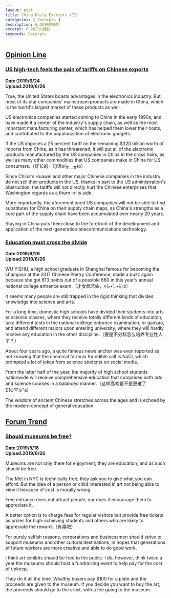 ```yaml
---
layout: post
title: China Daily Excerpts (三)
categories: [ Excerpts ]
description: 6.26日的摘抄
excerpt: 6.26日的摘抄
keywords: Excerpts
---
```


## [Opinion Line](http://www.chinadaily.com.cn/opinion/opinionline)

### [US high-tech feels the pain of tariffs on Chinese exports](http://www.chinadaily.com.cn/a/201906/24/WS5d100175a3103dbf14329bf5.html)

**Date:2019/6/24**  
**Upload:2019/6/26**  

True, the United States boasts advantages in the electronics industry. But most of its star companies' mainstream products are made in China, which is the world's largest market of these products as well.

US electronics companies started coming to China in the early 1990s, and have made it a center of the industry's supply chain, as well as the most important manufacturing center, which has helped them lower their costs, and contributed to the popularization of electronic gadgets. 

If the US imposes a 25 percent tariff on the remaining $320 billion worth of imports from China, as it has threatened, it will put all of the electronic products manufactured by the US companies in China in the cross hairs, as well as many other commodities that US companies make in China for US consumers.（好长的一句话o(╥﹏╥)o）

Since China's Huawei and other major Chinese companies in the industry do not sell their products in the US, thanks in part to the US administration's obstruction, the tariffs will not directly hurt the Chinese enterprises that Washington regards as a thorn in its side.

More importantly, the aforementioned US companies will not be able to find substitutes for China on their supply chain maps, as China's strengths as a core part of the supply chain have been accumulated over nearly 20 years.

Staying in China puts them close to the forefront of the development and application of the next-generation telecommunications technology. 

### [Education must cross the divide](http://www.chinadaily.com.cn/a/201906/26/WS5d12ad5ba3103dbf1432a371.html)

**Date:2019/6/26**  
**Upload:2019/6/26**  

WU YISHU, a high school graduate in Shanghai famous for becoming the champion at the 2017 Chinese Poetry Conference, made a buzz again because she got 613 points out of a possible 660 in this year's annual national college entrance exam.（才女武艺姝，୧(๑•̀◡•́๑)૭） 

It seems many people are still trapped in the rigid thinking that divides knowledge into science and arts. 

For a long time, domestic high schools have divided their students into arts or science classes, where they receive totally different kinds of education, take different tests in the national college entrance examination, or gaokao, and attend different majors upon entering university, where they will hardly receive any education in the other discipline.（要是不分科怎么培养专业性人才？）

About four years ago, a quite famous news anchor was even reported as not knowing that the chemical formula for edible salt is NaCl, which prompted a lot of jokes from science students on social media.

From the latter half of the year, the majority of high school students nationwide will receive comprehensive education that comprises both arts and science courses in a balanced manner.（这样高考是不是更难了Σ(⊙▽⊙"a）

The wisdom of ancient Chinese stretches across the ages and is echoed by the modern concept of general education. 

<!-- ### [Title](link) 
<font face="sans-serif" size=3>
**Date:**  
**Upload:**  

</font>   -->

## [Forum Trend](http://www.chinadaily.com.cn/opinion/forumtrends)

### [Should museums be free?](http://www.chinadaily.com.cn/a/201905/18/WS5cdf50dda3104842260bc5f0.html)

**Date:2019/5/18**  
**Upload:2019/6/26**  

Museums are not only there for enjoyment; they are education, and as such should be free. 

The Met in NYC is technically free; they ask you to give what you can afford. But the idea of a person or child interested in art not being able to view it because of cost is morally wrong.

Free entrance does not attract people, nor does it encourage them to appreciate it.

A better option is to charge fees for regular visitors but provide free tickets as prizes for high-achieving students and others who are likely to appreciate the reward.（有毒吧）

For purely selfish reasons, corporations and businessmen should strive to support museums and other cultural destinations, in hopes that generations of future workers are more creative and able to do good work.

I think art exhibits should be free to the public. I do, however, think twice a year the museums should host a fundraising event to help pay for the cost of upkeep.

They do it all the time. Wealthy buyers pay $100 for a plate and the proceeds are given to the museum. If you decide you want to buy the art, the proceeds should go to the artist, with a fee going to the museum.

